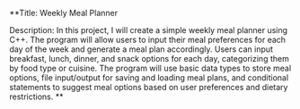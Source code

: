 **Title: Weekly Meal Planner

Description: In this project, I will create a simple weekly meal planner using C++. The program will allow users to input their meal preferences for each day of the week and generate a meal plan accordingly. Users can input breakfast, lunch, dinner, and snack options for each day, categorizing them by food type or cuisine. The program will use basic data types to store meal options, file input/output for saving and loading meal plans, and conditional statements to suggest meal options based on user preferences and dietary restrictions.
**
